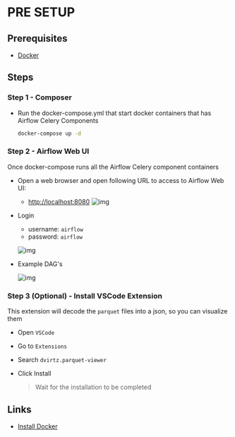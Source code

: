 # PRE SETUP

## Prerequisites

* [Docker][install_docker]

## Steps

### Step 1 - Composer

* Run the docker-compose.yml that start docker containers that has Airflow Celery Components

  ```sh
  docker-compose up -d
  ```

### Step 2 -  Airflow Web UI

Once docker-compose runs all the Airflow Celery component containers

* Open a web browser and open following URL to access to Airflow Web UI:
  * <http://localhost:8080>
  ![img](documentation_images/airflow-2.png)

* Login
  * username: `airflow`
  * password: `airflow`

  ![img](documentation_images/airflow-3.png)

* Example DAG's

  ![img](documentation_images/airflow-4.png)

### Step 3 (Optional) - Install VSCode Extension

This extension will decode the `parquet` files into a json, so you can visualize them

* Open `VSCode`
* Go to `Extensions`
* Search `dvirtz.parquet-viewer`
* Click Install

  >Wait for the installation to be completed

## Links

* [Install Docker][install_docker]

[install_docker]: https://docs.docker.com/engine/install/
